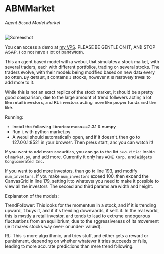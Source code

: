 # ABMMarket
###### Agent Based Model Market

![Screenshot](https://cloud-axn42ccrb-hack-club-bot.vercel.app/0image.png)

You can access a demo at [my VPS](http://45.55.228.84:8521/). PLEASE BE GENTLE ON IT, AND STOP ASAP. I do not have a lot of bandwidth.

This an agent based model with a webui, that simulates a stock market, with several traders, each with different portfolios, trading on several stocks. The traders evolve, with their models being modified based on new data every so often. By default, it contains 2 stocks, however it is relatively trivial to add more to it.

While this is not an exact replica of the stock market, it should be a pretty good comparison, due to the large amount of trend followers acting a lot like retail investors, and RL investors acting more like proper funds and the like.

Running:
- Install the following libraries: mesa==2.3.1 & numpy
- Run it with python market.py
- A webui should automatically open, and if it doesn't, then go to 127.0.0.1:8521 in your browser. Then press start, and you can watch it!

If you want to add more securities, you can go to the list `securities` inside of `market.py`, and add more. Currently it only has `ACME Corp.` and `Widgets Conglomerated Inc.`

If you want to add more investors, than go to line 193, and modify `num_investors`. If you make `num_investors` exceed 100, then expand the CanvasGrid in line 179, setting it to whatever you need to make it possible to view all the investors. The second and third params are width and height. 

Explanation of the models:

TrendFollower: This looks for the momentum in a stock, and if it is trending upward, it buys it, and if it's trending downwards, it sells it. In the real world, this is mostly a retail investor, and tends to lead to extreme endogenous fluctuations from an equilibrium, due to the aggressiveness of its movement (ie it makes stocks way over- or under- valued). 

RL: This is more algorithmic, and tries stuff, and either gets a reward or punishment, depending on whether whatever it tries succeeds or fails, leading to more accurate predictions than mere trend following.                                                                                                                              